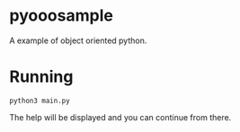 # pyooosample

A example of object oriented python.

# Running

```shell
python3 main.py
```

The help will be displayed and you can continue from there.